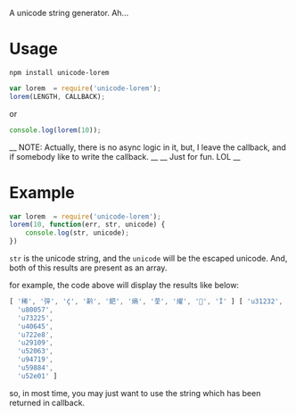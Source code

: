 A unicode string generator. Ah...

# Usage

```
npm install unicode-lorem
```

```js
var lorem  = require('unicode-lorem');
lorem(LENGTH, CALLBACK);

```

or
```js
console.log(lorem(10));
```
__ NOTE: Actually, there is no async logic in it, but, I leave the callback, and if somebody like to write the callback. __
__ Just for fun. LOL __

# Example

```js
var lorem  = require('unicode-lorem');
lorem(10, function(err, str, unicode) {
    console.log(str, unicode);
})
```

`str` is the unicode string, and the `unicode` will be the escaped unicode.
And, both of this results are present as an array.

for example, the code above will display the results like below:
```js
[ '稀', '㢹', 'ḉ', '黅', '鈀', '熵', '쭟', '燿', '', 'Ȉ' ] [ 'u31232',
  'u80057',
  'u73225',
  'u40645',
  'u722e8',
  'u29109',
  'u52063',
  'u94719',
  'u59884',
  'u52e01' ]
```

so, in most time, you may just want to use the string which has been returned in callback.
